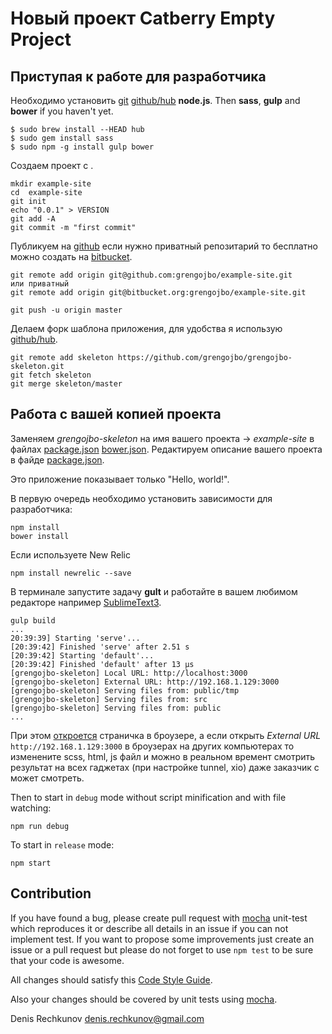 #  Новый проект Catberry Empty Project

## Приступая к работе для разработчика

Необходимо установить [git](http://git-scm.com/downloads) [github/hub](https://github.com/github/hub) **node.js**. Then **sass**, **gulp** and **bower** if you haven't yet.

```
$ sudo brew install --HEAD hub
$ sudo gem install sass
$ sudo npm -g install gulp bower
```

Создаем проект с .

```
mkdir example-site
cd  example-site
git init
echo "0.0.1" > VERSION
git add -A
git commit -m "first commit"
```

Публикуем на [github](https://github.com) если нужно приватный репозитарий то бесплатно можно создать на [bitbucket](https://bitbucket.org).

```
git remote add origin git@github.com:grengojbo/example-site.git
или приватный
git remote add origin git@bitbucket.org:grengojbo/example-site.git

git push -u origin master
```

Делаем форк шаблона приложения, для удобства я использую [github/hub](https://github.com/github/hub).

```
git remote add skeleton https://github.com/grengojbo/grengojbo-skeleton.git
git fetch skeleton
git merge skeleton/master
```


## Работа с вашей копией проекта

Заменяем *grengojbo-skeleton* на имя вашего проекта -> *example-site* в файлах [package.json](./package.json) [bower.json](./bower.json). Редактируем описание вашего проекта в файде [package.json](./package.json).

Это приложение показывает только "Hello, world!".

В первую очередь необходимо установить зависимости для разработчика:

```
npm install
bower install
```

Если используете New Relic

```
npm install newrelic --save
```

В терминале запустите задачу **gult** и работайте в вашем любимом редакторе например [SublimeText3](http://www.sublimetext.com/3).

```
gulp build
...
20:39:39] Starting 'serve'...
[20:39:42] Finished 'serve' after 2.51 s
[20:39:42] Starting 'default'...
[20:39:42] Finished 'default' after 13 μs
[grengojbo-skeleton] Local URL: http://localhost:3000
[grengojbo-skeleton] External URL: http://192.168.1.129:3000
[grengojbo-skeleton] Serving files from: public/tmp
[grengojbo-skeleton] Serving files from: src
[grengojbo-skeleton] Serving files from: public
...
```

При этом [откроется](http://localhost:3000) страничка в броузере, а если открыть *External URL* ```http://192.168.1.129:3000``` в броузерах на других компьютерах то изменените scss, html, js файл и можно в реальном времент смотрить результат на всех гаджетах (при настройке tunnel, xio) даже заказчик с может смотреть.



Then to start in `debug` mode without script minification and with file watching:

```
npm run debug
```

To start in `release` mode:

```
npm start
```

## Contribution
If you have found a bug, please create pull request with [mocha](https://www.npmjs.org/package/mocha) 
unit-test which reproduces it or describe all details in an issue if you can not
implement test. If you want to propose some improvements just create an issue or
a pull request but please do not forget to use `npm test` to be sure that your
code is awesome.

All changes should satisfy this [Code Style Guide](https://github.com/catberry/catberry/blob/4.0.0/docs/code-style-guide.md).

Also your changes should be covered by unit tests using [mocha](https://www.npmjs.org/package/mocha).

Denis Rechkunov <denis.rechkunov@gmail.com>
